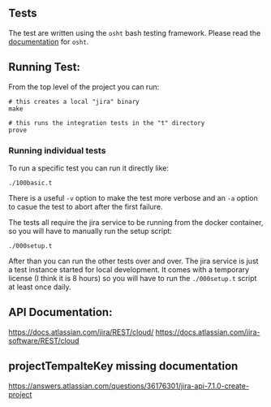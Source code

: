 ## Tests

The test are written using the `osht` bash testing framework.  Please read the [documentation](https://github.com/coryb/osht/blob/master/README.md) for `osht`.

## Running Test:

From the top level of the project you can run:
```
# this creates a local "jira" binary
make

# this runs the integration tests in the "t" directory
prove
```

### Running individual tests
To run a specific test you can run it directly like:
```
./100basic.t
```
There is a useful `-v` option to make the test more verbose and an `-a` option to casue the test to abort after the first failure.

The tests all require the jira service to be running from the docker container, so you will have to manually run the setup script:
```
./000setup.t
```

After than you can run the other tests over and over.  The jira service is just a test instance started for local development.  It comes with
a temporary license (I think it is 8 hours) so you will have to run the `./000setup.t` script at least once daily.

## API Documentation:
https://docs.atlassian.com/jira/REST/cloud/
https://docs.atlassian.com/jira-software/REST/cloud

## projectTempalteKey missing documentation
https://answers.atlassian.com/questions/36176301/jira-api-7.1.0-create-project

